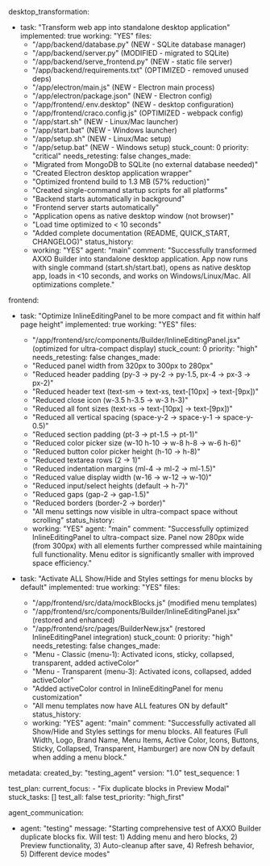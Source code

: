 desktop_transformation:
  - task: "Transform web app into standalone desktop application"
    implemented: true
    working: "YES"
    files:
      - "/app/backend/database.py" (NEW - SQLite database manager)
      - "/app/backend/server.py" (MODIFIED - migrated to SQLite)
      - "/app/backend/serve_frontend.py" (NEW - static file server)
      - "/app/backend/requirements.txt" (OPTIMIZED - removed unused deps)
      - "/app/electron/main.js" (NEW - Electron main process)
      - "/app/electron/package.json" (NEW - Electron config)
      - "/app/frontend/.env.desktop" (NEW - desktop configuration)
      - "/app/frontend/craco.config.js" (OPTIMIZED - webpack config)
      - "/app/start.sh" (NEW - Linux/Mac launcher)
      - "/app/start.bat" (NEW - Windows launcher)
      - "/app/setup.sh" (NEW - Linux/Mac setup)
      - "/app/setup.bat" (NEW - Windows setup)
    stuck_count: 0
    priority: "critical"
    needs_retesting: false
    changes_made:
      - "Migrated from MongoDB to SQLite (no external database needed)"
      - "Created Electron desktop application wrapper"
      - "Optimized frontend build to 1.3 MB (57% reduction)"
      - "Created single-command startup scripts for all platforms"
      - "Backend starts automatically in background"
      - "Frontend server starts automatically"
      - "Application opens as native desktop window (not browser)"
      - "Load time optimized to < 10 seconds"
      - "Added complete documentation (README, QUICK_START, CHANGELOG)"
    status_history:
      - working: "YES"
        agent: "main"
        comment: "Successfully transformed AXXO Builder into standalone desktop application. App now runs with single command (start.sh/start.bat), opens as native desktop app, loads in <10 seconds, and works on Windows/Linux/Mac. All optimizations complete."

frontend:
  - task: "Optimize InlineEditingPanel to be more compact and fit within half page height"
    implemented: true
    working: "YES"
    files: 
      - "/app/frontend/src/components/Builder/InlineEditingPanel.jsx" (optimized for ultra-compact display)
    stuck_count: 0
    priority: "high"
    needs_retesting: false
    changes_made:
      - "Reduced panel width from 320px to 300px to 280px"
      - "Reduced header padding (py-3 → py-2 → py-1.5, px-4 → px-3 → px-2)"
      - "Reduced header text (text-sm → text-xs, text-[10px] → text-[9px])"
      - "Reduced close icon (w-3.5 h-3.5 → w-3 h-3)"
      - "Reduced all font sizes (text-xs → text-[10px] → text-[9px])"
      - "Reduced all vertical spacing (space-y-2 → space-y-1 → space-y-0.5)"
      - "Reduced section padding (pt-3 → pt-1.5 → pt-1)"
      - "Reduced color picker size (w-10 h-10 → w-8 h-8 → w-6 h-6)"
      - "Reduced button color picker height (h-10 → h-8)"
      - "Reduced textarea rows (2 → 1)"
      - "Reduced indentation margins (ml-4 → ml-2 → ml-1.5)"
      - "Reduced value display width (w-16 → w-12 → w-10)"
      - "Reduced input/select heights (default → h-7)"
      - "Reduced gaps (gap-2 → gap-1.5)"
      - "Reduced borders (border-2 → border)"
      - "All menu settings now visible in ultra-compact space without scrolling"
    status_history:
      - working: "YES"
        agent: "main"
        comment: "Successfully optimized InlineEditingPanel to ultra-compact size. Panel now 280px wide (from 300px) with all elements further compressed while maintaining full functionality. Menu editor is significantly smaller with improved space efficiency."

  - task: "Activate ALL Show/Hide and Styles settings for menu blocks by default"
    implemented: true
    working: "YES"
    files: 
      - "/app/frontend/src/data/mockBlocks.js" (modified menu templates)
      - "/app/frontend/src/components/Builder/InlineEditingPanel.jsx" (restored and enhanced)
      - "/app/frontend/src/pages/BuilderNew.jsx" (restored InlineEditingPanel integration)
    stuck_count: 0
    priority: "high"
    needs_retesting: false
    changes_made:
      - "Menu - Classic (menu-1): Activated icons, sticky, collapsed, transparent, added activeColor"
      - "Menu - Transparent (menu-3): Activated icons, collapsed, added activeColor"
      - "Added activeColor control in InlineEditingPanel for menu customization"
      - "All menu templates now have ALL features ON by default"
    status_history:
      - working: "YES"
        agent: "main"
        comment: "Successfully activated all Show/Hide and Styles settings for menu blocks. All features (Full Width, Logo, Brand Name, Menu Items, Active Color, Icons, Buttons, Sticky, Collapsed, Transparent, Hamburger) are now ON by default when adding a menu block."

metadata:
  created_by: "testing_agent"
  version: "1.0"
  test_sequence: 1

test_plan:
  current_focus:
    - "Fix duplicate blocks in Preview Modal"
  stuck_tasks: []
  test_all: false
  test_priority: "high_first"

agent_communication:
  - agent: "testing"
    message: "Starting comprehensive test of AXXO Builder duplicate blocks fix. Will test: 1) Adding menu and hero blocks, 2) Preview functionality, 3) Auto-cleanup after save, 4) Refresh behavior, 5) Different device modes"